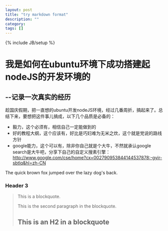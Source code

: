 ```yaml
---
layout: post
title: "try markdown format"
description: ""
category: 
tags: []
---
```

{% include JB/setup %}

我是如何在ubuntu环境下成功搭建起nodeJS的开发环境的
====================
--记录一次真实的经历
---------------------

趁国庆假期，把一直想的ubuntu开发nodeJS环境，经过几番周折，搞起来了。总结下来，要想把这件事儿搞成，以下几个品质是必备的：
* 毅力，这个必须有，相信自己一定能做到的
* 好的教程大纲，这个应该有，好比是巧妇难为无米之炊，这个就是党说的路线方针
* google能力，这个可以有，除非你自己就是个大牛，不然就承认google search是大牛吧，分享下自己的自定义搜素引擎：http://www.google.com/cse/home?cx=002790953844144537878:-gyir-sbtlq&hl=zh-CN

The quick brown fox jumped over the lazy
dog's back.
### Header 3

> This is a blockquote.
> 
> This is the second paragraph in the blockquote.
>
> ## This is an H2 in a blockquote
